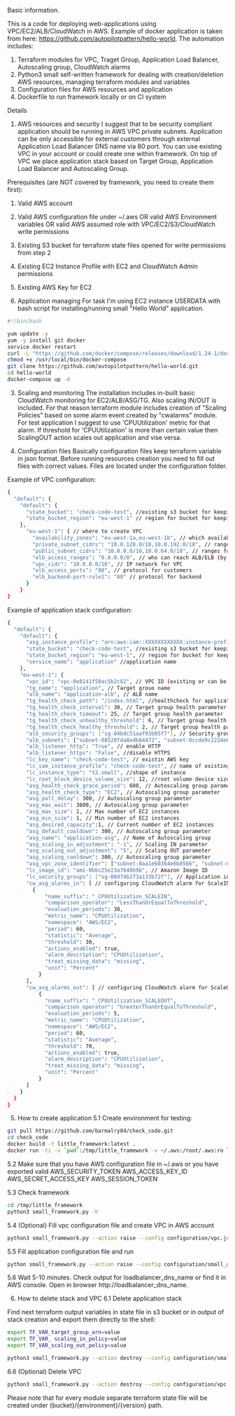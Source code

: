 Basic information.

This is a code for deploying web-applications using VPC/EC2/ALB/CloudWatch in AWS.
Example of docker application is taken from here: https://github.com/autopilotpattern/hello-world.
The automation includes:

1. Terraform modules for VPC, Traget Group, Application Load Balancer, Autoscaling group, CloudWatch alarms
2. Python3 small self-written framework for dealing with creation/deletion AWS resources, managing terraform modules and variables
3. Configuration files for AWS resources and application
4. Dockerfile to run framework locally or on CI system

Details
1. AWS resources and security
I suggest that to be security compliant application should be running in AWS VPC private subnets. Application can be only
accessible for external customers through external Application Load Balancer DNS name via 80 port.
You can use existing VPC in your account or could create one within framework.
On top of VPC we place application stack based on Target Group, Application Load Balancer and Autoscaling Group.

Prerequisites (are NOT covered by framework, you need to create them first):
1. Valid AWS account
2. Valid AWS configuration file under ~/.aws OR valid AWS Environment variables OR valid AWS assumed role with
VPC/EC2/S3/CloudWatch write permissions
3. Existing S3 bucket for terraform state files opened for write permissions from step 2
4. Existing EC2 Instance Profile with EC2 and CloudWatch Admin permissions
5. Existing AWS Key for EC2

2. Application managing
For task I'm using EC2 instance USERDATA with bash script for installing/running small "Hello World" application.
```sh
#!/bin/bash

yum update -y
yum -y install git docker
service docker restart
curl -L "https://github.com/docker/compose/releases/download/1.24.1/docker-compose-$(uname -s)-$(uname -m)" -o /usr/local/bin/docker-compose
chmod +x /usr/local/bin/docker-compose
git clone https://github.com/autopilotpattern/hello-world.git
cd hello-world
docker-compose up -d
```

3. Scaling and monitoring
The installation includes in-built basic CloudWatch monitoring for EC2/ALB/ASG/TG.
Also scaling IN/OUT is included. For that reason terraform module includes creation of "Scaling Policies" based on some alarm event created by "cwalarms" module.
For test application I suggest to use 'CPUUtilization' metric for that alarm. If threshold for 'CPUUtilization' is more than certain value then ScalingOUT action
scales out application and vise versa.

4. Configuration files
Basically configuration files keep terraform variable in json format. Before running resources creation you need to fill out files with
correct values. Files are located under the configuration folder.

Example of VPC configuration:
```sh
{
  "default": {
    "default": {
      "state_bucket": "check-code-test", //existing s3 bucket for keeping state files
      "state_bucket_region": "eu-west-1" // region for bucket for keeping state files
    },
      "eu-west-1": { // where to create VPC
        "availability_zones": "eu-west-1a,eu-west-1b", // which availability zones to use
        "private_subnet_cidrs": "10.0.128.0/18,10.0.192.0/18", // ranges for private networks
        "public_subnet_cidrs": "10.0.0.0/18,10.0.64.0/18", // ranges for public networks
        "elb_access_ranges": "0.0.0.0/0", // who can reach ALB/ELB (by default all customers)
        "vpc_cidr": "10.0.0.0/16", // IP network for VPC
        "elb_access_ports": "80", // protocol for customers
        "elb_backend-port-rule1": "80" // protocol for backend
      }
    }
}
```

Example of application stack configuration:
```sh
{
  "default": {
    "default": {
      "asg_instance_profile": "arn:aws:iam::XXXXXXXXXXXX:instance-profile/check-code-test", // existing instance profile to attach to ec2
      "state_bucket": "check-code-test", //existing s3 bucket for keeping state files
      "state_bucket_region": "eu-west-1", // region for bucket for keeping state files
      "service_name": "application" //application name
    },
    "eu-west-1": {
      "vpc_id": "vpc-0e8141f50ac5b2c82", // VPC ID (existing or can be taken from VPC creation step)
      "tg_name": "application", // Target grouo name
      "alb_name": "application-alb", // ALB name
      "tg_health_check_path": "/index.html", //healthcheck for application
      "tg_health_check_interval": 30, // Target group health parameter
      "tg_health_check_timeout": 25, // Target group health parameter
      "tg_health_check_unhealthy_threshold": 6, // Target group health parameter
      "tg_health_check_healthy_threshold": 2, // Target group health parameter
      "alb_security_groups": ["sg-04bdc51aaf93b05f7"], // Security group ID for ALB (existing or can be taken from VPC creation step)
      "alb_subnets": ["subnet-08520fda8edb84472", "subnet-0ccde9c2224e635ad"], // Public subnets ID (existing or can be taken from VPC creation step)
      "alb_listener_http": "True", // enable HTTP
      "alb_listener_https": "False", //disable HTTPS
      "lc_key_name": "check-code-test", // existin AWS key
      "lc_iam_instance_profile": "check-code-test", // name of existing instance profile to attach to ec2
      "lc_instance_type": "t2.small", //shape of instance
      "lc_root_block_device_volume_size": 12, //root volume device size
      "asg_health_check_grace_period": 600, // Autoscaling group parameter
      "asg_health_check_type": "EC2", // Autoscaling group parameter
      "asg_poll_delay": 300, // Autoscaling group parameter
      "asg_max_wait": 3600, // Autoscaling group parameter
      "asg_max_size": 1, // Max number of EC2 instances
      "asg_min_size": 1, // Min number of EC2 instances
      "asg_desired_capacity":1, // Current number of EC2 instances
      "asg_default_cooldown": 300, // Autoscaling group parameter
      "asg_name": "application-asg", // Name of Autoscaling group
      "asg_scaling_in_adjustment": "-1", // Scaling IN parameter
      "asg_scaling_out_adjustment": "5", // Scaling OUT parameter
      "asg_scaling_cooldown": 300, // Autoscaling group parameter
      "asg_vpc_zone_identifier": ["subnet-0aa1e60364e6b8566", "subnet-0e416194b6e1c936d"], // Private subnets ID (existing or can be taken from VPC creation step)
      "lc_image_id": "ami-0bbc25e23a7640b9b", // Amazon Image ID
      "lc_security_groups": ["sg-00d74b273a133b72f"], // Application instance Security group
      "cw_asg_alarms_in": [ // configuring CloudWatch alarm for ScaleIN
        {
            "name_suffix": "_CPUUtilization_SCALEIN",
            "comparison_operator": "LessThanOrEqualToThreshold",
            "evaluation_periods": 30,
            "metric_name": "CPUUtilization",
            "namespace": "AWS/EC2",
            "period": 60,
            "statistic": "Average",
            "threshold": 30,
            "actions_enabled": true,
            "alarm_description": "CPUUtilization",
            "treat_missing_data": "missing",
            "unit": "Percent"
          }
      ],
      "cw_asg_alarms_out": [ // configuring CloudWatch alarm for ScaleOUT
          {
            "name_suffix": "_CPUUtilization_SCALEOUT",
            "comparison_operator": "GreaterThanOrEqualToThreshold",
            "evaluation_periods": 5,
            "metric_name": "CPUUtilization",
            "namespace": "AWS/EC2",
            "period": 60,
            "statistic": "Average",
            "threshold": 70,
            "actions_enabled": true,
            "alarm_description": "CPUUtilization",
            "treat_missing_data": "missing",
            "unit": "Percent"
          }
      ]
    }
  }
}
```
5. How to create application
5.1 Create environment for testing:

```sh
git pull https://github.com/barmalry84/check_code.git
cd check_code
docker build -t little_framework:latest .
docker run -ti -v `pwd`:/tmp/little_framework -v ~/.aws:/root/.aws:ro little_framework:latest
```

5.2 Make sure that you have AWS configuration file in ~/.aws or you have exported valid AWS_SECURITY_TOKEN AWS_ACCESS_KEY_ID AWS_SECRET_ACCESS_KEY AWS_SESSION_TOKEN

5.3 Check framework

```sh
cd /tmp/little_framework
python3 small_framework.py -h
```

5.4 (Optional) Fill vpc configuration file and create VPC in AWS account

```sh
python3 small_framework.py --action raise --config configuration/vpc.json --region eu-west-1 --service application --stack_definition vpc --env prod --version 1
```

5.5 Fill application configuration file and run
```sh
python small_framework.py --action raise --config configuration/small_application.json --region eu-west-1 --service application --stack_definition tg,alb,asg,cwalarms --env prod --version 1
```

5.6 Wait 5-10 minutes. Check output for loadbalancer_dns_name or find it in AWS console. Open in browser http://loadbalancer_dns_name.

6. How to delete stack and VPC
6.1 Delete application stack

Find next terraform output variables in state file in s3 bucket or in output of stack creation and export them directly to the shell:

```sh
export TF_VAR_target_group_arn=value
export TF_VAR_ scaling_in_policy=value
export TF_VAR_scaling_out_policy=value

python3 small_framework.py --action destroy --config configuration/small_application.json --region eu-west-1 --service application --stack_definition asg,cwalarms,alb,tg --env prod --version 1
```

6.6 (Optional) Delete VPC

```sh
python3 small_framework.py --action destroy --config configuration/vpc.json --region eu-west-1 --service application --stack_definition vpc --env prod --version 1
```

Please note that for every module separate terraform state file will be created under {bucket}/{environment}/{version} path.



